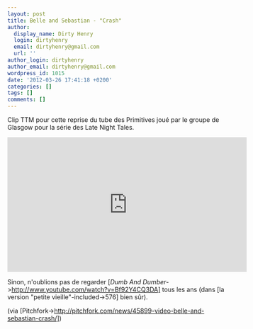 ```yaml
---
layout: post
title: Belle and Sebastian - "Crash"
author:
  display_name: Dirty Henry
  login: dirtyhenry
  email: dirtyhenry@gmail.com
  url: ''
author_login: dirtyhenry
author_email: dirtyhenry@gmail.com
wordpress_id: 1015
date: '2012-03-26 17:41:18 +0200'
categories: []
tags: []
comments: []
---
```

Clip TTM pour cette reprise du tube des Primitives joué par le groupe de Glasgow pour la série des Late Night Tales.

<iframe width="540" height="304" src="http://www.youtube.com/embed/rSBVvFU55fg" frameborder="0" allowfullscreen></iframe>

Sinon, n'oublions pas de regarder [*Dumb And Dumber*->http://www.youtube.com/watch?v=Bf92Y4CQ3DA] tous les ans (dans [la version "petite vieille"-included->576] bien sûr).

(via [Pitchfork->http://pitchfork.com/news/45899-video-belle-and-sebastian-crash/])
